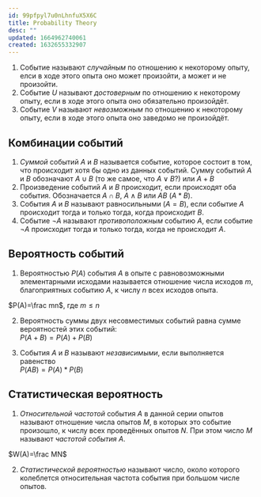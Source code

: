 ```yaml
---
id: 99pfpyl7u0nLhnfuX5X6C
title: Probability Theory
desc: ""
updated: 1664962740061
created: 1632655332907
---
```


1. Событие называют _случайным_ по отношению к некоторому опыту, елси в ходе этого опыта оно может произойти, а может и не произойти.
2. Событие $U$ называют _достоверным_ по отношению к некоторому опыту, если в ходе этого опыта оно обязательно произойдёт.
3. Событие $V$ называют _невозможным_ по отношению к некоторому опыту, если в ходе этого опыта оно заведомо не произойдёт.

## Комбинации событий

1. _Суммой_ событий $A$ и $B$ называется событие, которое состоит в том, что происходит хотя бы одно из данных событий. Сумму событий $A$ и $B$ обозначают $A \cup B$ (то же самое, что $A \lor B$?) или $A+B$
2. Произведение событий $A$ и $B$ происходит, если происходят оба события. Обозначается $A \cap B$, $A \land B$ или $AB$ ($A*B$).
3. События $A$ и $B$ называют равносильными ($A=B$), если событие $A$ происходит тогда и только тогда, когда происходит $B$.
4. Событие $\neg A$ называют _противоположным_ событию $A$, если событие $\neg A$ происходит тогда и только тогда, когда не происходит $A$.

## Вероятность событий

1. Вероятностью $P(A)$ события $A$ в опыте с равновозможными элементарными исходами называется отношение числа исходов $m$, благоприятных событию $A$, к числу $n$ всех исходов опыта.

$P(A)=\frac mn$, где $m\le n$

2. Вероятность суммы двух несовместимых событий равна сумме вероятностей этих событий:  
   $P(A+B) = P(A) + P(B)$

3. События $A$ и $B$ называют _независимыми_, если выполняется равенство  
   $P(AB)=P(A)*P(B)$

## Статистическая вероятность

1. _Относительной частотой_ события $A$ в данной серии опытов называют отношение числа опытов $M$, в которых это событие произошло, к числу всех проведённых опытов $N$. При этом число $M$ называют _частотой события_ $A$.

$W(A)=\frac MN$

2. _Статистической вероятностью_ называют число, около которого колеблется относительная частота события при большом числе опытов.

